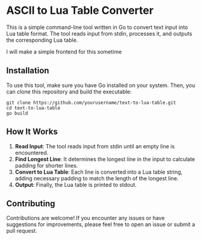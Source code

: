 <h1>ASCII to Lua Table Converter</h1>

<p>This is a simple command-line tool written in Go to convert text input into Lua table format. The tool reads input from stdin, processes it, and outputs the corresponding Lua table.</p>

<p>I will make a simple frontend for this sometime</p>

<h2>Installation</h2>

<p>To use this tool, make sure you have Go installed on your system. Then, you can clone this repository and build the executable:</p>

<pre><code>git clone https://github.com/yourusername/text-to-lua-table.git
cd text-to-lua-table
go build
</code></pre>

<h2>How It Works</h2>

<ol>
<li><strong>Read Input</strong>: The tool reads input from stdin until an empty line is encountered.</li>
<li><strong>Find Longest Line</strong>: It determines the longest line in the input to calculate padding for shorter lines.</li>
<li><strong>Convert to Lua Table</strong>: Each line is converted into a Lua table string, adding necessary padding to match the length of the longest line.</li>
<li><strong>Output</strong>: Finally, the Lua table is printed to stdout.</li>
</ol>

<h2>Contributing</h2>

<p>Contributions are welcome! If you encounter any issues or have suggestions for improvements, please feel free to open an issue or submit a pull request.</p>

